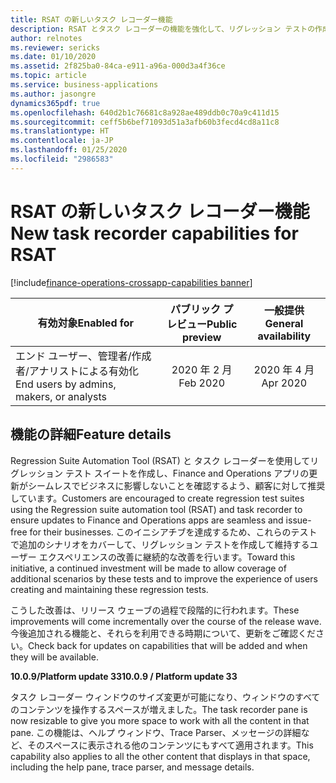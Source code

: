 ```yaml
---
title: RSAT の新しいタスク レコーダー機能
description: RSAT とタスク レコーダーの機能を強化して、リグレッション テストの作成と実行のエクスペリエンスを改善します。
author: relnotes
ms.reviewer: sericks
ms.date: 01/10/2020
ms.assetid: 2f825ba0-84ca-e911-a96a-000d3a4f36ce
ms.topic: article
ms.service: business-applications
ms.author: jasongre
dynamics365pdf: true
ms.openlocfilehash: 640d2b1c76681c8a928ae489ddb0c70a9c411d15
ms.sourcegitcommit: ceff5b6bef71093d51a3afb60b3fecd4cd8a11c8
ms.translationtype: HT
ms.contentlocale: ja-JP
ms.lasthandoff: 01/25/2020
ms.locfileid: "2986583"
---
```

# <a name="new-task-recorder-capabilities-for-rsat"></a><span data-ttu-id="fc118-103">RSAT の新しいタスク レコーダー機能</span><span class="sxs-lookup"><span data-stu-id="fc118-103">New task recorder capabilities for RSAT</span></span>
[!include[finance-operations-crossapp-capabilities banner](../includes/finance-operations-crossapp-capabilities.md)]

| <span data-ttu-id="fc118-104">有効対象</span><span class="sxs-lookup"><span data-stu-id="fc118-104">Enabled for</span></span>    |  <span data-ttu-id="fc118-105">パブリック プレビュー</span><span class="sxs-lookup"><span data-stu-id="fc118-105">Public preview</span></span> | <span data-ttu-id="fc118-106">一般提供</span><span class="sxs-lookup"><span data-stu-id="fc118-106">General availability</span></span> | 
| ---------- | :----------: |:----------: |
|<span data-ttu-id="fc118-107">エンド ユーザー、管理者/作成者/アナリストによる有効化</span><span class="sxs-lookup"><span data-stu-id="fc118-107">End users by admins, makers, or analysts</span></span>|<span data-ttu-id="fc118-108">2020 年 2 月</span><span class="sxs-lookup"><span data-stu-id="fc118-108">Feb 2020</span></span>| <span data-ttu-id="fc118-109">2020 年 4 月</span><span class="sxs-lookup"><span data-stu-id="fc118-109">Apr 2020</span></span>|



## <a name="feature-details"></a><span data-ttu-id="fc118-110">機能の詳細</span><span class="sxs-lookup"><span data-stu-id="fc118-110">Feature details</span></span>
<!--feature detail start -->
<span data-ttu-id="fc118-111">Regression Suite Automation Tool (RSAT) と タスク レコーダーを使用してリグレッション テスト スイートを作成し、Finance and Operations アプリの更新がシームレスでビジネスに影響しないことを確認するよう、顧客に対して推奨しています。</span><span class="sxs-lookup"><span data-stu-id="fc118-111">Customers are encouraged to create regression test suites using the Regression suite automation tool (RSAT) and task recorder to ensure updates to Finance and Operations apps are seamless and issue-free for their businesses.</span></span> <span data-ttu-id="fc118-112">このイニシアチブを達成するため、これらのテストで追加のシナリオをカバーして、リグレッション テストを作成して維持するユーザー エクスペリエンスの改善に継続的な改善を行います。</span><span class="sxs-lookup"><span data-stu-id="fc118-112">Toward this initiative, a continued investment will be made to allow coverage of additional scenarios by these tests and to improve the experience of users creating and maintaining these regression tests.</span></span> 

<span data-ttu-id="fc118-113">こうした改善は、リリース ウェーブの過程で段階的に行われます。</span><span class="sxs-lookup"><span data-stu-id="fc118-113">These improvements will come incrementally over the course of the release wave.</span></span> <span data-ttu-id="fc118-114">今後追加される機能と、それらを利用できる時期について、更新をご確認ください。</span><span class="sxs-lookup"><span data-stu-id="fc118-114">Check back for updates on capabilities that will be added and when they will be available.</span></span>  

<span data-ttu-id="fc118-115">**10.0.9/Platform update 33**</span><span class="sxs-lookup"><span data-stu-id="fc118-115">**10.0.9 / Platform update 33**</span></span>

<span data-ttu-id="fc118-116">タスク レコーダー ウィンドウのサイズ変更が可能になり、ウィンドウのすべてのコンテンツを操作するスペースが増えました。</span><span class="sxs-lookup"><span data-stu-id="fc118-116">The task recorder pane is now resizable to give you more space to work with all the content in that pane.</span></span> <span data-ttu-id="fc118-117">この機能は、ヘルプ ウィンドウ、Trace Parser、メッセージの詳細など、そのスペースに表示される他のコンテンツにもすべて適用されます。</span><span class="sxs-lookup"><span data-stu-id="fc118-117">This capability also applies to all the other content that displays in that space, including the help pane, trace parser, and message details.</span></span> 
<!--feature detail end -->









